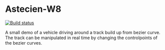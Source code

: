 # Astecien-W8

[![Build status](https://ci.appveyor.com/api/projects/status/xuuxla74p059tpw3?svg=true)](https://ci.appveyor.com/project/kalkie/astecien-w8)

A small demo of a vehicle driving around a track build up from bezier curve. The track can be manipulated in real time by changing the controlpoints of the bezier curves.


